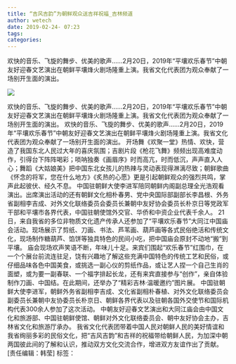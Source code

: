```yaml
---
title: “吉风吉韵”为朝鲜观众送吉祥祝福_吉林频道
author: wetech
date: 2019-02-24- 07:23
tags: 
categories: 
---
```

欢快的音乐、飞旋的舞步、优美的歌声……2月20日，2019年“平壤欢乐春节”中朝友好迎春文艺演出在朝鲜平壤烽火剧场隆重上演。我省文化代表团为观众奉献了一场别开生面的演出。
<!-- more -->
                
<img align="center" border="0" src="http://p2.ifengimg.com/a/2016/0810/204c433878d5cf9size1_w16_h16.png" />
                
            
欢快的音乐、飞旋的舞步、优美的歌声……2月20日，2019年“平壤欢乐春节”中朝友好迎春文艺演出在朝鲜平壤烽火剧场隆重上演。我省文化代表团为观众奉献了一场别开生面的演出。
欢快的音乐、飞旋的舞步、优美的歌声……2月20日，2019年“平壤欢乐春节”中朝友好迎春文艺演出在朝鲜平壤烽火剧场隆重上演。我省文化代表团为观众奉献了一场别开生面的演出。
开场舞《欢聚一堂》热情、欢快，营造了我国东北人民过大年的喜庆氛围；吉剧片段《枪花飞舞》频频出现高难度动作，引得台下阵阵喝彩；唢呐独奏《画眉序》时而高亢，时而低沉，声声直入人心；舞蹈《大姑娘美》把中国东北女孩儿的热辣与灵动表现得淋漓尽致；朝鲜歌曲《怀念的将军，您在什么地方》《炙热的心愿》更是引起朝鲜观众的强烈共鸣，掌声此起彼伏、经久不息。
中国驻朝鲜大使李进军陪同朝鲜内阁副总理全光浩观看演出。出席演出活动的还有朝鲜文化相朴春男、党中央国际部副部长李昌根、外务省副相李吉成、对外文化联络委员会委员长兼朝中友好协会委员长朴京日等党政军干部和平壤市各界代表，中国驻朝使馆外交官、华侨和中资企业代表千余人。
21日，来自我省的多位非物质文化遗产传承人还参加了“平壤欢乐春节”大同江中国庙会活动。现场展示了剪纸、刀画、书法、芦苇画、葫芦画等各式民俗绝活和传统文化，现场制作糖葫芦、馅饼等独具特色的民间小吃，把中国庙会原封不动地“搬”到平壤。
庙会现场欢声笑语不断，年味儿十足。来宾们围起“欢乐春节”红围巾，在一个个展台前流连驻足，饶有兴趣地了解这些充满中国特色的传统工艺和民俗，或仔细品味各色中国美食，或挑选一副心仪的剪纸作品，或让艺人捏一个自己生肖的面塑，或为要一副春联、一个福字排起长龙，还有来宾直接参与“创作”，亲自体验制作刀画、中国结。在此期间，还举办了“精彩吉林·温暖邀约”图片展。
中国驻朝鲜大使李进军，朝鲜外务省副相李吉成、文化省副相朴春植、对外文化联络委员会副委员长兼朝中友协委员长朴京日、朝鲜各界代表以及驻朝各国外交使节和国际机构代表300余人参加了这次活动。
中朝友好迎春文艺演出和大同江庙会由中国文化和旅游部、中国驻朝鲜使馆、朝鲜对外文化联络委员会、朝中友好协会主办，吉林省文化和旅游厅承办。
我省文化代表团带着中国人民对朝鲜人民的美好情谊和我省绚丽多彩的民俗文化，把“吉风吉韵”和吉祥的祝福带给朝鲜人民，为加深中朝两国彼此间的了解和认识，推动双方文化交流合作，增进双方友谊作出了贡献。
[责任编辑：韩莹]
标签：
 
 
             

